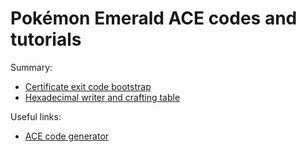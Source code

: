 # Pokémon Emerald ACE codes and tutorials

Summary:
- [Certificate exit code bootstrap](exit-code.md)
- [Hexadecimal writer and crafting table](hex-writer.md)

Useful links:
- [ACE code generator](https://e-sh4rk.github.io/EmeraldACE_web/)

